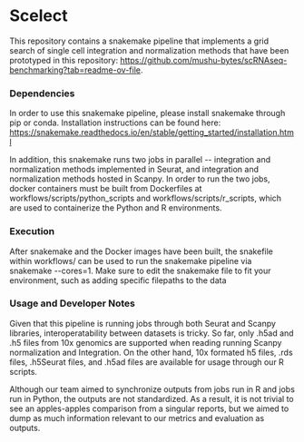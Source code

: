 # Scelect

This repository contains a snakemake pipeline that implements a grid search of single cell integration and normalization methods that have been prototyped in this repository: https://github.com/mushu-bytes/scRNAseq-benchmarking?tab=readme-ov-file. 

### Dependencies

In order to use this snakemake pipeline, please install snakemake through pip or conda. Installation instructions can be found here: https://snakemake.readthedocs.io/en/stable/getting_started/installation.html

In addition, this snakemake runs two jobs in parallel -- integration and normalization methods implemented in Seurat, and integration and normalization methods hosted in Scanpy. In order to run the two jobs, docker containers must be built from Dockerfiles at workflows/scripts/python_scripts and workflows/scripts/r_scripts, which are used to containerize the Python and R environments.

### Execution

After snakemake and the Docker images have been built, the snakefile within workflows/ can be used to run the snakemake pipeline via snakemake --cores=1. Make sure to edit the snakemake file to fit your environment, such as adding specific filepaths to the data 

### Usage and Developer Notes

Given that this pipeline is running jobs through both Seurat and Scanpy libraries, interoperatability between datasets is tricky. So far, only .h5ad and .h5 files from 10x genomics are supported when reading running Scanpy normalization and Integration. On the other hand, 10x formated h5 files, .rds files, .h5Seurat files, and .h5ad files are available for usage through our R scripts.

Although our team aimed to synchronize outputs from jobs run in R and jobs run in Python, the outputs are not standardized. As a result, it is not trivial to see an apples-apples comparison from a singular reports, but we aimed to dump as much information relevant to our metrics and evaluation as outputs.



